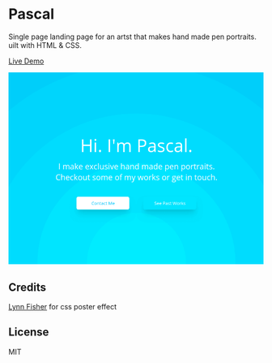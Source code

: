 # Pascal

Single page landing page for an artst that makes hand made pen portraits. uilt with HTML & CSS.

[Live Demo](https://awesomepascal.netlify.app)

![Screenshot](pascal-screenshot.png)

## Credits

[Lynn Fisher](https://codepen.io/lynnandtonic/pen/PoZpjOr) for css poster effect

## License

MIT
